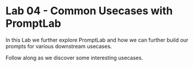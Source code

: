 # Lab 04 - Common Usecases with PromptLab

In this Lab we further explore PromptLab and how we can further build our prompts for various downstream usecases.

Follow along as we discover some interesting usecases.
